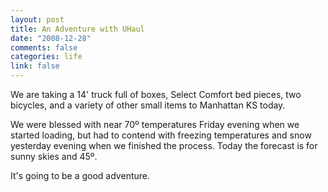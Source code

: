 ```yaml
--- 
layout: post
title: An Adventure with UHaul
date: "2008-12-28"
comments: false
categories: life
link: false
---
```

We are taking a 14' truck full of boxes, Select Comfort bed pieces, two bicycles, and a variety of other small items to Manhattan KS today.

We were blessed with near 70º temperatures Friday evening when we started loading, but had to contend with freezing temperatures and snow yesterday evening when we finished the process.  Today the forecast is for sunny skies and 45º.

It's going to be a good adventure.
